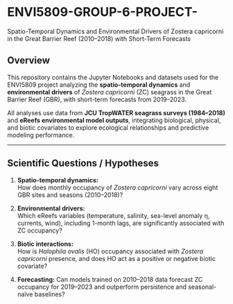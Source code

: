 # ENVI5809-GROUP-6-PROJECT-
Spatio-Temporal Dynamics and Environmental Drivers of Zostera capricorni in the Great Barrier Reef (2010–2018) with Short-Term Forecasts  
## Overview
This repository contains the Jupyter Notebooks and datasets used for the ENVI5809 project analyzing the **spatio-temporal dynamics** and **environmental drivers** of *Zostera capricorni* (ZC) seagrass in the Great Barrier Reef (GBR), with short-term forecasts from 2019–2023.

All analyses use data from **JCU TropWATER seagrass surveys (1984–2018)** and **eReefs environmental model outputs**, integrating biological, physical, and biotic covariates to explore ecological relationships and predictive modeling performance.

---

## Scientific Questions / Hypotheses

1. **Spatio-temporal dynamics:**  
   How does monthly occupancy of *Zostera capricorni* vary across eight GBR sites and seasons (2010–2018)?

2. **Environmental drivers:**  
   Which eReefs variables (temperature, salinity, sea-level anomaly η, currents, wind), including 1-month lags, are significantly associated with ZC occupancy?

3. **Biotic interactions:**  
   How is *Halophila ovalis* (HO) occupancy associated with *Zostera capricorni* presence, and does HO act as a positive or negative biotic covariate?

4. **Forecasting:**
    Can models trained on 2010–2018 data forecast ZC occupancy for 2019–2023 and outperform persistence and seasonal-naïve baselines?
